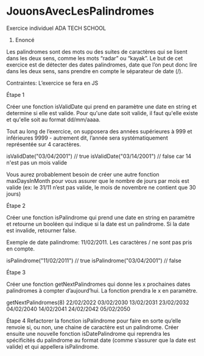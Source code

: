 # JouonsAvecLesPalindromes
Exercice individuel ADA TECH SCHOOL 

1. Enoncé

Les palindromes sont des mots ou des suites de caractères qui se lisent dans les deux sens, comme les mots “radar” ou “kayak”. Le but de cet exercice est de détecter des dates palindromes, date que l’on peut donc lire dans les deux sens, sans prendre en compte le séparateur de date (/).

Contraintes:
  L’exercice se fera en JS

Étape 1

Créer une fonction isValidDate qui prend en paramètre une date en string et determine si elle est valide. Pour qu'une date soit valide, il faut qu'elle existe et qu'elle soit au format dd/mm/aaaa.

Tout au long de l’exercice, on supposera des années supérieures à 999 et inférieures 9999 - autrement dit, l’année sera systématiquement représentée sur 4 caractères.

isValidDate("03/04/2001") // true
isValidDate("03/14/2001") // false car 14 n'est pas un mois valide

Vous aurez probablement besoin de créer une autre fonction maxDaysInMonth pour vous assurer que le nombre de jours par mois est valide (ex: le 31/11 n’est pas valide, le mois de novembre ne contient que 30 jours)

Étape 2

Créer une fonction isPalindrome qui prend une date en string en paramètre et retourne un booléen qui indique si la date est un palindrome. Si la date est invalide, retourner false.

Exemple de date palindrome: 11/02/2011. Les caractères / ne sont pas pris en compte.

isPalindrome("11/02/2011") // true
isPalindrome("03/04/2001") // false

Étape 3

Créer une fonction getNextPalindromes qui donne les x prochaines dates palindromes à compter d’aujourd’hui. La fonction prendra le x en paramètre.

getNextPalindromes(8)
22/02/2022
03/02/2030
13/02/2031
23/02/2032
04/02/2040
14/02/2041
24/02/2042
05/02/2050

Étape 4
Refactorer la fonction isPalindrome pour faire en sorte qu’elle renvoie si, ou non, une chaine de caractère est un palindrome. Créer ensuite une nouvelle fonction isDatePalindrome qui reprendra les spécificités du palindrome au format date (comme s’assurer que la date est valide) et qui appellera isPalindrome.
